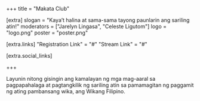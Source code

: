 +++
title = "Makata Club"

[extra]
slogan = "Kaya’t halina at sama-sama tayong paunlarin ang sariling atin!"
moderators = ["Jarelyn Lingasa", "Celeste Ligutom"]
logo = "logo.png"
poster = "poster.png"

[extra.links]
"Registration Link" = "#"
"Stream Link" = "#"

[extra.social_links]


+++

Layunin nitong gisingin ang kamalayan ng mga mag-aaral sa pagpapahalaga at pagtangkilik ng sariling atin sa pamamagitan ng paggamit ng ating pambansang wika, ang Wikang Filipino.